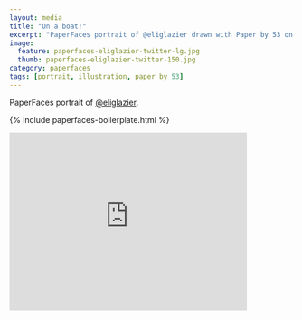```yaml
---
layout: media
title: "On a boat!"
excerpt: "PaperFaces portrait of @eliglazier drawn with Paper by 53 on an iPad."
image: 
  feature: paperfaces-eliglazier-twitter-lg.jpg
  thumb: paperfaces-eliglazier-twitter-150.jpg
category: paperfaces
tags: [portrait, illustration, paper by 53]
---
```


PaperFaces portrait of [@eliglazier](http://twitter.com/eliglazier).

{% include paperfaces-boilerplate.html %}

<iframe width="420" height="315" src="http://www.youtube.com/embed/gV_jopoAsak" frameborder="0"> </iframe>